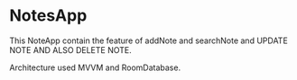 # NotesApp

This NoteApp contain the feature of addNote and searchNote and UPDATE NOTE AND ALSO DELETE NOTE.

Architecture used MVVM and RoomDatabase.

